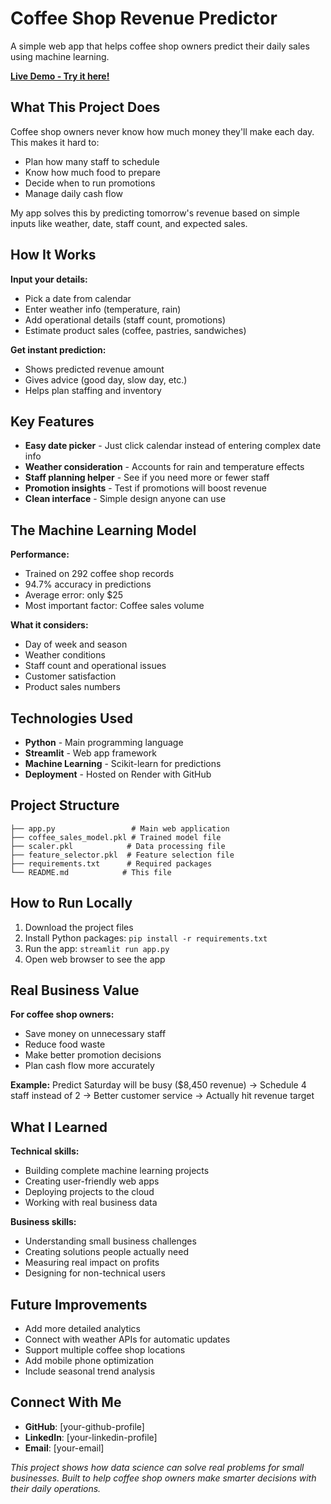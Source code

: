 # Coffee Shop Revenue Predictor

A simple web app that helps coffee shop owners predict their daily sales using machine learning.

**[Live Demo - Try it here!](https://coffee-shop-revenue-predictor.onrender.com)**

## What This Project Does

Coffee shop owners never know how much money they'll make each day. This makes it hard to:

- Plan how many staff to schedule
- Know how much food to prepare
- Decide when to run promotions
- Manage daily cash flow

My app solves this by predicting tomorrow's revenue based on simple inputs like weather, date, staff count, and expected sales.

## How It Works

**Input your details:**

- Pick a date from calendar
- Enter weather info (temperature, rain)
- Add operational details (staff count, promotions)
- Estimate product sales (coffee, pastries, sandwiches)

**Get instant prediction:**

- Shows predicted revenue amount
- Gives advice (good day, slow day, etc.)
- Helps plan staffing and inventory


## Key Features

- **Easy date picker** - Just click calendar instead of entering complex date info
- **Weather consideration** - Accounts for rain and temperature effects
- **Staff planning helper** - See if you need more or fewer staff
- **Promotion insights** - Test if promotions will boost revenue
- **Clean interface** - Simple design anyone can use


## The Machine Learning Model

**Performance:**

- Trained on 292 coffee shop records
- 94.7% accuracy in predictions
- Average error: only \$25
- Most important factor: Coffee sales volume

**What it considers:**

- Day of week and season
- Weather conditions
- Staff count and operational issues
- Customer satisfaction
- Product sales numbers


## Technologies Used

- **Python** - Main programming language
- **Streamlit** - Web app framework
- **Machine Learning** - Scikit-learn for predictions
- **Deployment** - Hosted on Render with GitHub


## Project Structure

```
├── app.py                 # Main web application
├── coffee_sales_model.pkl # Trained model file
├── scaler.pkl            # Data processing file
├── feature_selector.pkl  # Feature selection file
├── requirements.txt      # Required packages
└── README.md            # This file
```


## How to Run Locally

1. Download the project files
2. Install Python packages: `pip install -r requirements.txt`
3. Run the app: `streamlit run app.py`
4. Open web browser to see the app

## Real Business Value

**For coffee shop owners:**

- Save money on unnecessary staff
- Reduce food waste
- Make better promotion decisions
- Plan cash flow more accurately

**Example:**
Predict Saturday will be busy (\$8,450 revenue) → Schedule 4 staff instead of 2 → Better customer service → Actually hit revenue target

## What I Learned

**Technical skills:**

- Building complete machine learning projects
- Creating user-friendly web apps
- Deploying projects to the cloud
- Working with real business data

**Business skills:**

- Understanding small business challenges
- Creating solutions people actually need
- Measuring real impact on profits
- Designing for non-technical users


## Future Improvements

- Add more detailed analytics
- Connect with weather APIs for automatic updates
- Support multiple coffee shop locations
- Add mobile phone optimization
- Include seasonal trend analysis


## Connect With Me

- **GitHub**: [your-github-profile]
- **LinkedIn**: [your-linkedin-profile]
- **Email**: [your-email]

*This project shows how data science can solve real problems for small businesses. Built to help coffee shop owners make smarter decisions with their daily operations.*

